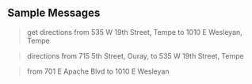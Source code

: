 ## Sample Messages
> get directions from 535 W 19th Street, Tempe to 1010 E Wesleyan, Tempe

> directions from 715 5th Street, Ouray, to 535 W 19th Street, Tempe

> from 701 E Apache Blvd to 1010 E Wesleyan
